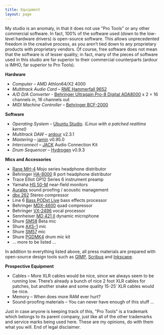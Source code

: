 ```yaml
---
title: Equipment
layout: page
---
```


My studio is an anomaly, in that it does not use "Pro Tools" or any other commercial software. In fact, 100% of the software used (down to the low-level hardware drivers) is open-source software. This allows unprecedented freedom in the creative process, as you aren’t tied down to any proprietary products with proprietary vendors. Of course, free software does not mean that the software is of lesser quality; in fact, many of the pieces of software used in this studio are far superior to their commercial counterparts (ardour is IMHO, far superior to Pro Tools).

**Hardware** 

*   *Computer* – AMD Athlon64/X2 4000 
*   *Multitrack Audio Card* – [RME Hammerfall 9652](http://www.rme-audio.de/english/hammer/d9652.htm)
*   *A/D D/A Converter* - [Behringer Ultragain Pro-8 Digital ADA8000](http://www.behringer.com/ADA8000/) x 2 = 16 channels in, 16 channels out
*   *MIDI Machine Controller* – [Behringer BCF-2000](http://www.behringer.com/BCF2000/index.cfm)

**Software** 

*   *Operating System* – [Ubuntu Studio](http://ubuntustudio.org). *(Linux with a patched realtime kernel)*
*   *Multitrack DAW* – [ardour](http://ardour.org/) v2.3.1
*   *Mastering* – [jamin](http://jamin.sf.net) v0.95.0
*   *Interconnect* – [JACK](http://jackit.sf.net/) Audio Connection Kit
*   *Drum Sequencer* – [Hydrogen](http://hydrogen.sf.net/) v0.9.3

**Mics and Accessories** 

*   [Rane MH-4](http://www.fullcompass.com/ImageFromDB.aspx?srctbl=doc&imgid=558) Mojo series headphone distributor
*   Behringer [HA-8000](http://www.behringer.com/HA8000/index.cfm?lang=ENG) 8 port headphone distributor 
*   Trace Elliot GP12 Series 6 instrument preamp
*   Yamaha [HS 50-M](http://www.yamaha.com/yamahavgn/CDA/ContentDetail/ModelSeriesDetail/0,,CNTID%253D49338%2526CTID%253D560744,00.html) near-field monitors
*   [Auralex](http://www.auralex.com/) sound proofing / acoustic management
*   [dbx 262](http://www.starlight-online.com/audio/dbx/262.htm) Stereo compressor
*   Line 6 [Bass PODxt Live](http://www.line6.com/basspodxtlive) bass effects processor
*   Behringer [MDX-4600](http://www.behringer.com/MDX4600/index.cfm?lang=ENG) quad compressor
*   Behringer [VX-2496](http://www.behringer.com/VX2496/index.cfm?lang=ENG) vocal processor
*   Sennheiser [MD 421 II](http://www.sennheiserusa.com/newsite/productdetail.asp?transid=000984) dynamic microphone
*   Shure [SM58](http://www.shure.com/pdf/specsheets/spec_wiredmics/sm58.pdf) Beta mic
*   Shure [AXS-1](http://www.shure.com/pdf/userguides/guides_wiredmics/axs_mics.pdf) mic
*   Shure [SM57](http://www.shure.com/pdf/specsheets/spec_wiredmics/sm57.pdf) mic
*   Shure [PGDMK4](http://www.shure.com/ProAudio/Products/WiredMicrophones/us_pro_PGDMK4-XLR_content) drum mic kit
*   … more to be listed … 

In addition to everything listed above, all press materials are prepared with open-source design tools such as [GIMP](http://gimp.org/), [Scribus](http://www.scribus.org.uk/) and [Inkscape](http://inkscape.org/).

**Prospective Equipment** 

*   Cables – More XLR cables would be nice, since we always seem to be running low. There’s already a bunch of nice 2 foot XLR cables for patches, but another snake and some quality 15-25′ XLR cables would be nice.
*   Memory – When does more RAM ever hurt?
*   Sound-proofing materials – You can never have enough of this stuff … 

Just in case anyone is keeping track of this, "Pro Tools" is a trademark which belongs to its parent company, just like all of the other trademarks and service marks being used here. These are my opinions, do with them what you will. End of legal disclaimer.

